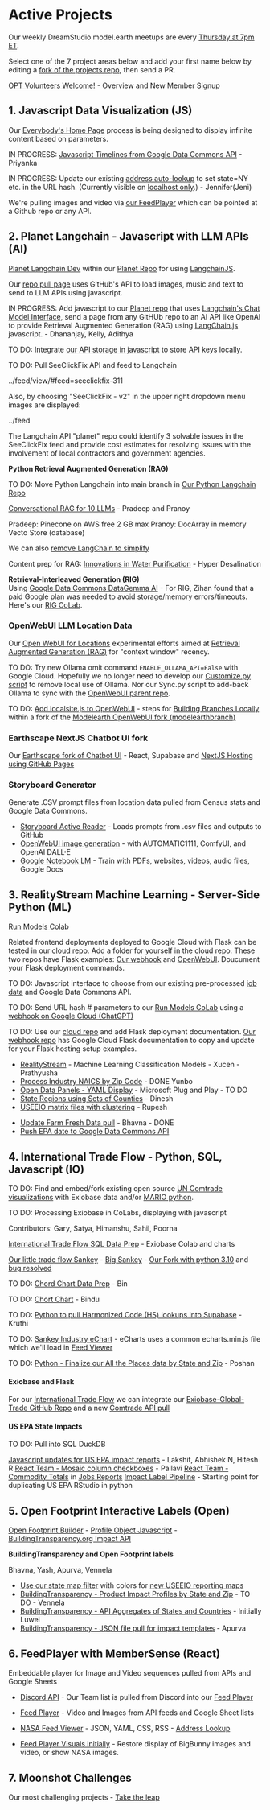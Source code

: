 
<!--
medium.com subscription needed

	How to install Open WebUI without Docker
	https://bhavikjikadara.medium.com/how-to-install-open-webui-without-docker-33eedbda9b96
-->

<!--
**Timely Projects**

- [Activate Ollama on a different server](https://docs.openwebui.com/) for use with our [Docker Setup](/projects/location/setup/docker/)


	Full-Stack Cloudflare SaaS kit
	https://github.com/Dhravya/cloudflare-saas-stack


Create a developer account in [Omdena.com](https://omdena.com) and help us create [team panels](/panels) using the 

- [Document adding Flask as our optional python webroot](../localsite/start/steps/)
-->

# Active Projects

Our weekly DreamStudio model.earth meetups are every [Thursday at 7pm ET](/io/coders/).

Select one of the 7 project areas below and add your first name below by editing a [fork of the projects repo](https://github.com/ModelEarth/projects/blob/main/active.md), then send a PR.

[OPT Volunteers Welcome!](../community/members/welcome) - Overview and New Member Signup

## 1. Javascript Data Visualization (JS)

Our [Everybody's Home Page](../home) process is being designed to display infinite content based on parameters.

IN PROGRESS: [Javascript Timelines from Google Data Commons API](/data-commons/docs/data/) - Priyanka<!--Mehul, Aishwrya, Vishnupriya-->

IN PROGRESS: Update our existing [address auto-lookup](../home/) to set state=NY etc. in the URL hash. (Currently visible on [localhost only](http://localhost:8887/home/).) - Jennifer(Jeni)

We're pulling images and video via [our FeedPlayer](../feed) which can be pointed at a Github repo or any API.

<!--
**More Data Commons Visualization Projects**
[Observable with Data Commons](/data-commons/) - [Data Loaders How-To](/data-commons/dist/air/)

[Python CoLabs for GDC timeline automation - Air and Climate](/data-commons/dist/air)

[Kargil's notes](https://github.com/modelearth/Observables-DataLoader/tree/master/docs)

[Observable Framework Dashboard for UN Goals](https://observablehq.com/framework/) - with our .csv timelines and DuckDB Parquet impact files

TO DO: [Hosting DataCommons locally with Flask](/localsite/info/data/datacommons) - Vishnupriya and our GDC team
-->

## 2. Planet Langchain - Javascript with LLM APIs (AI)

[Planet Langchain Dev](/planet) within our [Planet Repo](https://github.com/modelearth/planet) for using [LangchainJS](https://github.com/langchain-ai/langchainjs).

Our [repo pull page](../home/repo) uses GitHub's API to load images, music and text to send to LLM APIs using javascript.

IN PROGRESS: Add javascript to our [Planet repo](https://github.com/modelearth/planet/) that uses [Langchain's Chat Model Interface](https://python.langchain.com/docs/concepts/chat_models/), send a page from any GitHUb repo to an AI API like OpenAI to provide Retrieval Augmented Generation (RAG) using [LangChain.js](https://api.js.langchain.com) javascript. - Dhananjay, Kelly, Adithya

TO DO: Integrate [our API storage in javascript](/localsite/tools/storage/api/) to store API keys locally.

TO DO: Pull SeeClickFix API and feed to Langchain

../feed/view/#feed=seeclickfix-311

Also, by choosing "SeeClickFix - v2" in the upper right dropdown menu images are displayed:

../feed

The Langchain API "planet" repo could identify 3 solvable issues in the SeeClickFix feed and provide cost estimates for resolving issues with the involvement of local contractors and government agencies.


<!--See also: DataStax Astra DB-->

**Python Retrieval Augmented Generation (RAG)**

TO DO: Move Python Langchain into main branch in [Our Python Langchain Repo](https://github.com/modelearth/langchain/) <!--Dhananjay and Pranathi  -->

[Conversational RAG for 10 LLMs](https://python.langchain.com/docs/tutorials/qa_chat_history/) - Pradeep and Pranoy  

Pradeep: Pinecone on AWS free 2 GB max
Pranoy: DocArray in memory Vecto Store (database)

We can also [remove LangChain to simplify](https://www.octomind.dev/blog/why-we-no-longer-use-langchain-for-building-our-ai-agents)

Content prep for RAG: [Innovations in Water Purification](/evaporation-kits/innovations/) - Hyper Desalination

**Retrieval-Interleaved Generation (RIG)**  
Using [Google Data Commons DataGemma AI](https://ai.google.dev/gemma/docs/datagemma) - For RIG, Zihan found that a paid Google plan was needed to avoid storage/memory errors/timeouts. Here's our [RIG CoLab](https://colab.research.google.com/drive/1eLtHOR6e3lAUVijUJ56VMaiTU6hA9enc?usp=sharing).


### OpenWebUI LLM Location Data

Our [Open WebUI for Locations](location/) experimental efforts aimed at [Retrieval Augmented Generation (RAG)](https://docs.openwebui.com/features/rag/) for "context window" recency.<!-- Next: Text to Action / Nividia Kuda is their advantage = code library that interacts with chip -->

TO DO: Try new Ollama omit command `ENABLE_OLLAMA_API=False` with Google Cloud. Hopefully we no longer need to develop our [Customize.py script](/projects/location/setup/customize/) to remove local use of Ollama. Nor our Sync.py script to add-back Ollama to sync with the [OpenWebUI parent repo](https://github.com/open-webui/open-webui).

TO DO: [Add localsite.js to OpenWebUI](/projects/location/) - steps for [Building Branches Locally](/projects/location/setup/) within a fork of the [Modelearth OpenWebUI fork (modelearthbranch)](https://github.com/ModelEarth/open-webui/tree/modelearthbranch)

### Earthscape NextJS Chatbot UI fork

Our [Earthscape fork of Chatbot UI](https://model.earth/earthscape/app/) - React, Supabase and [NextJS Hosting using GitHub Pages](https://www.freecodecamp.org/news/how-to-deploy-next-js-app-to-github-pages/)


### Storyboard Generator

Generate .CSV prompt files from location data pulled from Census stats and Google Data Commons.

- [Storyboard Active Reader](/requests/) - Loads prompts from .csv files and outputs to GitHub
- [OpenWebUI image generation](https://docs.openwebui.com/tutorials/images/) - with AUTOMATIC1111, ComfyUI, and OpenAI DALL·E
- [Google Notebook LM](https://notebooklm.google) - Train with PDFs, websites, videos, audio files, Google Docs


## 3. RealityStream Machine Learning - Server-Side Python (ML)

[Run Models Colab](/RealityStream/)

Related frontend deployments deployed to Google Cloud with Flask can be tested in our [cloud repo](https://github.com/ModelEarth/cloud). Add a folder for yourself in the cloud repo. These two repos have Flask examples: [Our webhook](https://github.com/ModelEarth/webhook) and [OpenWebUI](https://github.com/open-webui/open-webui). Doucument your Flask deployment commands.

TO DO: Javascript interface to choose from our existing pre-processed [job data](/RealityStream) and Google Data Commons API.

TO DO: Send URL hash # parameters to our [Run Models CoLab](/RealityStream) using a [webhook on Google Cloud (ChatGPT)](https://chatgpt.com/share/670e7002-85fc-8003-a466-9b682012f3ea)

TO DO: Use our [cloud repo](https://github.com/ModelEarth/cloud) and add Flask deployment documentation. [Our webhook repo](https://github.com/ModelEarth/webhook) has Google Cloud Flask documentation to copy and update for your Flask hosting setup examples.

<!--
**Anvil with our CoLabs:**
[Anvil Extras](https://anvil-extras.readthedocs.io/en/latest/guides/index.html) and [Anvil](https://anvil.works/learn/tutorials/data-science#connecting-notebooks) and [AnvilScope CoLab](https://colab.research.google.com/drive/1rlOPfOxRnfm4pTGSn3gk_MvmVF65iidF?usp=sharing) using Plotly - Soham
-->

<!--
- [StreamLit hosting within Open WebUI](https://github.com/streamlit/streamlit/issues/969)
-->


- [RealityStream](/RealityStream/) - Machine Learning Classification Models - Xucen - Prathyusha
- [Process Industry NAICS by Zip Code](/community-zipcodes/mail) - DONE Yunbo
- [Open Data Panels - YAML Display](/profile) - Microsoft Plug and Play - TO DO
- [State Regions using Sets of Counties](/community-data/us/edd/) - Dinesh
- [USEEIO matrix files with clustering](/machine-learning/python/cluster/) - <!--Honglin-->Rupesh

<!--
- [CrewAI+Ollama integration](https://lightning.ai/lightning-ai/studios/ai-agents-powered-by-crewai) within our [Open WebUI fork](location)
- [Flowsa RStudio - API to JSON](/localsite/info/data/flowsa/)
-->

- [Update Farm Fresh Data pull](/community-data/process/python/farmfresh/) - Bhavna - DONE
- [Push EPA date to Google Data Commons API](https://docs.datacommons.org/api/)


## 4. International Trade Flow - Python, SQL, Javascript (IO)

TO DO:  Find and embed/fork existing open source [UN Comtrade visualizations](https://comtradeplus.un.org/Visualization/Labs) with Exiobase data and/or [MARIO python](https://mario-suite.readthedocs.io/en/latest/intro.html). 

TO DO: Processing Exiobase in CoLabs, displaying with javascript

Contributors: Gary, Satya, Himanshu, Sahil, Poorna

[International Trade Flow SQL Data Prep](/profile/trade) - Exiobase Colab and charts

[Our little trade flow Sankey](/profile/trade/) - [Big Sankey](https://sankey.theshiftproject.org/) - [Our Fork with python 3.10](https://github.com/ModelEarth/Mapping-global-ghg-emissions) and [bug resolved](https://github.com/baptiste-an/Mapping-global-ghg-emissions/issues/2)

TO DO: [Chord Chart Data Prep](/io/charts/chord/) <!-- Poorna and everyone interested --> - Bin

TO DO: [Chort Chart](https://model.earth/profile/charts/d3/chord-diagram/) - Bindu

TO DO: [Python to pull Harmonized Code (HS) lookups into Supabase](/profile/harmonized-system/) - Kruthi

TO DO: [Sankey Industry eChart](/profile/charts/echarts/sankey-nodeAlign-left.html) - eCharts uses a common echarts.min.js file which we'll load in [Feed Viewer](/feed/view)

TO DO: [Python - Finalize our All the Places data by State and Zip](/places) - Poshan

#### Exiobase and Flask

For our [International Trade Flow](/profile/trade/) we can integrate our [Exiobase-Global-Trade GitHub Repo](https://github.com/modelearth/exiobase-global-trade) and a new [Comtrade API pull](https://github.com/ModelEarth/exiobase-global-trade/tree/main/comtrade)

#### US EPA State Impacts

TO DO: Pull into SQL DuckDB

[Javascript updates for US EPA impact reports](/useeio.js/footprint/) - Lakshit, Abhishek N, Hitesh R
[React Team - Mosaic column checkboxes](/io/charts)  - Pallavi 
[React Team - Commodity Totals](/localsite/info/data/totals/) in [Jobs Reports](/localsite/info/#indicators=JOBS)
[Impact Label Pipeline](/apps/impact) - Starting point for duplicating US EPA RStudio in python


## 5. Open Footprint Interactive Labels (Open)

[Open Footprint Builder](/io/template/) - [Profile Object Javascript](/food/) - [BuildingTransparency.org Impact API](/profile/products/)



<!--
[Food Nutrition Labels](/data-commons/docs/food) - Shali and Wenwei (Stella)
-->

**BuildingTransparency and Open Footprint labels**

Bhavna, Yash, Apurva, Vennela

- [Use our state map filter](#geoview=country) with colors for [new USEEIO reporting maps](https://figshare.com/collections/USEEIO_State_Models_v1_0_-_Supporting_Figures/7041473)
- [BuildingTransparency - Product Impact Profiles by State and Zip](/io/template/feed/) - TO DO <!--Ronan--> - Vennela
- [BuildingTransparency - API Aggregates of States and Countries](/io/template/product/) - Initially Luwei
- [BuildingTransparency - JSON file pull for impact templates](/io/template/product/) - Apurva



## 6. FeedPlayer with MemberSense (React)

Embeddable player for Image and Video sequences pulled from APIs and Google Sheets

- [Discord API](https://discord.com/developers/docs/intro) - Our Team list is pulled from Discord into our [Feed Player](../feed/) 

- [Feed Player](../feed/dist) - Video and Images from API feeds and Google Sheet lists
- [NASA Feed Viewer](../feed/view/#feed=nasa) - JSON, YAML, CSS, RSS - [Address Lookup](/feed/view/#feed=311)
- [Feed Player Visuals initially](/feed/dist/) - Restore display of BigBunny images and video, or show NASA images.

<!--
- [Add Datawrapper.de](https://www.datawrapper.de/) using "link external dataset"

- [Pull from Supabase (or backup file) into databricks SQL](https://chatgpt.com/share/d610d3e6-ce5f-4e7f-ba9e-4c74ec23abd4) - Apurva, Soham
- [View DuckDB from Javascript](/profile/prep/sql/duckdb/) - Kelly, Gary
-->



<!--
- [Datausa.io](https://datausa.io) - Add API and embeddable visualizations to Feed Player
- [Restack.io](https://www.restack.io/docs/supabase-knowledge-supabase-rust-sdk-guide) - for Supabase with Rust and Streamlit


openai
Docker path: https://chat.openai.com/share/61b0997f-ea9b-49f7-9bcb-12fa0519a2d1

Matthew Berman list of true Agents:
https://youtu.be/_AOA6M9Ta2I?si=Bh8SMhyD3GmuCLks&t=378


CSV Files to use for Timelines, Observable, and AI Training at: [industries/naics/US/counties](https://github.com/ModelEarth/community-data/tree/master/industries/naics/US/counties)
Pre-processed data for county industry levels, based on employment, establishments and payroll.-->


<!-- 
- Odoo on Google Cloud for [Modules and Templates](https://www.odoo.com/documentation/master/developer/tutorials/website.html) and [Owl](https://www.cybrosys.com/blog/an-overview-of-the-owl-component-lifecycle) with the [Owl Github repo](https://github.com/odoo/owl)
-->


## 7. Moonshot Challenges

Our most challenging projects - [Take the leap](/community/projects/)
<br>

<div id="activeDivLoaded"></div>
